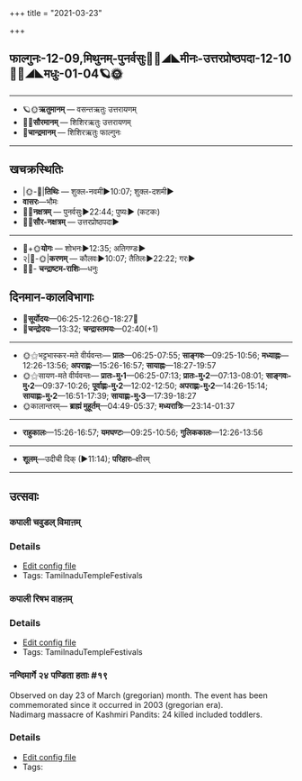 +++
title = "2021-03-23"

+++
## फाल्गुनः-12-09,मिथुनम्-पुनर्वसुः🌛🌌◢◣मीनः-उत्तरप्रोष्ठपदा-12-10🌌🌞◢◣मधुः-01-04🪐🌞
___________________
- 🪐🌞**ऋतुमानम्** — वसन्तऋतुः उत्तरायणम्
- 🌌🌞**सौरमानम्** — शिशिरऋतुः उत्तरायणम्
- 🌛**चान्द्रमानम्** — शिशिरऋतुः फाल्गुनः
___________________


## खचक्रस्थितिः
- |🌞-🌛|**तिथिः** — शुक्ल-नवमी►10:07; शुक्ल-दशमी►  
- **वासरः**—भौमः  
- 🌌🌛**नक्षत्रम्** — पुनर्वसुः►22:44; पुष्यः► (कटकः)  
- 🌌🌞**सौर-नक्षत्रम्** — उत्तरप्रोष्ठपदा►  
___________________
- 🌛+🌞**योगः** — शोभनः►12:35; अतिगण्डः►  
- २|🌛-🌞|**करणम्** — कौलवः►10:07; तैतिलः►22:22; गरः►  
- 🌌🌛- **चन्द्राष्टम-राशिः**—धनुः  


## दिनमान-कालविभागाः
- 🌅**सूर्योदयः**—06:25-12:26🌞️-18:27🌇  
- 🌛**चन्द्रोदयः**—13:32; **चन्द्रास्तमयः**—02:40(+1)  
___________________
- 🌞⚝भट्टभास्कर-मते वीर्यवन्तः— **प्रातः**—06:25-07:55; **साङ्गवः**—09:25-10:56; **मध्याह्नः**—12:26-13:56; **अपराह्णः**—15:26-16:57; **सायाह्नः**—18:27-19:57  
- 🌞⚝सायण-मते वीर्यवन्तः— **प्रातः-मु॰1**—06:25-07:13; **प्रातः-मु॰2**—07:13-08:01; **साङ्गवः-मु॰2**—09:37-10:26; **पूर्वाह्णः-मु॰2**—12:02-12:50; **अपराह्णः-मु॰2**—14:26-15:14; **सायाह्णः-मु॰2**—16:51-17:39; **सायाह्णः-मु॰3**—17:39-18:27  
- 🌞कालान्तरम्— **ब्राह्मं मुहूर्तम्**—04:49-05:37; **मध्यरात्रिः**—23:14-01:37  
___________________
- **राहुकालः**—15:26-16:57; **यमघण्टः**—09:25-10:56; **गुलिककालः**—12:26-13:56  
___________________
- **शूलम्**—उदीची दिक् (►11:14); **परिहारः**–क्षीरम्  
___________________

## उत्सवाः
### कपाली चवुडल् विमाऩम्



### Details
- [Edit config file](https://github.com/sanskrit-coders/adyatithi/tree/master/temples/Tamil/relative_event/kar2pagAmbAL%E2%80%93kapAlIzvarar%20tirukkalyANam/offset__-5/kapAlI%20cavuDal%20vimAn2am.toml)
- Tags: TamilnaduTempleFestivals


### कपाली रिषभ वाहऩम्



### Details
- [Edit config file](https://github.com/sanskrit-coders/adyatithi/tree/master/temples/Tamil/relative_event/kar2pagAmbAL%E2%80%93kapAlIzvarar%20tirukkalyANam/offset__-5/kapAlI%20riSabha%20vAhan2am.toml)
- Tags: TamilnaduTempleFestivals


### नन्दिमार्गे २४ पण्डिता हताः #१९

Observed on day 23 of March (gregorian) month. The event has been commemorated since it occurred in 2003 (gregorian era).  
Nadimarg massacre of Kashmiri Pandits: 24 killed included toddlers.

### Details
- [Edit config file](https://github.com/sanskrit-coders/adyatithi/tree/master/mahApuruSha/xatra-later/gregorian/day/03/23/nandimArge_24_paNDitA_hatAH.toml)
- Tags: 


